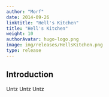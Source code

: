 ```yaml
---
author: "Morf"
date: 2014-09-26
linktitle: "Hell's Kitchen"
title: "Hell's Kitchen"
weight: 10
authorAvatar: hugo-logo.png
image: img/releases/HellsKitchen.png
type: release
---
```



## Introduction

Untz Untz Untz